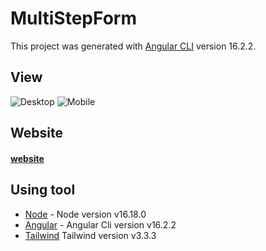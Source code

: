 # MultiStepForm

This project was generated with [Angular CLI](https://github.com/angular/angular-cli) version 16.2.2.

## View

![Desktop](https://github.com/Ai-Chen-Hsieh/angular-form/blob/src/assets/images/angular-form-desktop.png)
![Mobile](https://github.com/Ai-Chen-Hsieh/angular-form/blob/src/assets/images/angular-form-mobile.png)

## Website

#### [website](https://angular-form-swart.vercel.app/home)

## Using tool

- [Node](https://github.com/nvm-sh/nvm) - Node version v16.18.0
- [Angular](https://angular.io/) - Angular Cli version v16.2.2
- [Tailwind](https://tailwindcss.com/) Tailwind version v3.3.3

